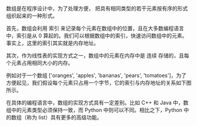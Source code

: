 ###
数组是在程序设计中，为了处理方便， 把具有相同类型的若干元素按有序的形式组织起来的一种形式。

首先，数组会利用 索引 来记录每个元素在数组中的位置，且在大多数编程语言中，索引是从 0 算起的。我们可以根据数组中的索引，快速访问数组中的元素。事实上，这里的索引其实就是内存地址。


其次，作为线性表的实现方式之一，数组中的元素在内存中是 连续 存储的，且每个元素占用相同大小的内存。

例如对于一个数组 ['oranges', 'apples', 'bananas', 'pears', 'tomatoes']，为了方便起见，我们假设每个元素只占用一个字节，它的索引与内存地址的关系如下图所示。



在具体的编程语言中，数组的实现方式具有一定差别。比如 C++ 和 Java 中，数组中的元素类型必须保持一致，而 Python 中则可以不同。相比之下，Python 中的数组（称为 list）具有更多的高级功能。
